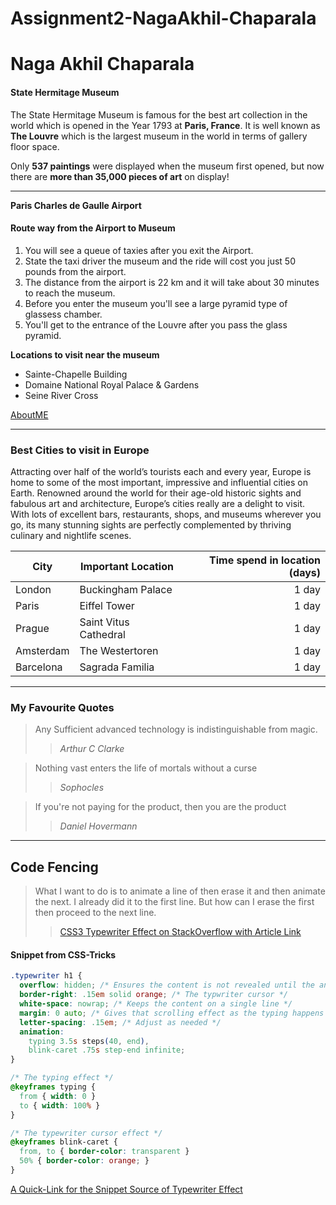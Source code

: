 # Assignment2-NagaAkhil-Chaparala
<!-- This is a Repository of Assignment 02 for Developing WebApps and Servers. -->

# Naga Akhil Chaparala #

#### __State Hermitage Museum__

 The State Hermitage Museum is famous for the best art collection in the world which is opened in the Year 1793 at **Paris, France**. It is well known as **The Louvre** which is the largest museum in the world in terms of gallery floor space.

 Only **537 paintings** were displayed when the museum first opened, but now there are **more than 35,000 pieces of art** on display!

 ---------
**Paris Charles de Gaulle Airport**
#### __Route way from the Airport to Museum__
1. You will see a queue of taxies after you exit the Airport.
2. State the taxi driver the museum and the ride will cost you just 50 pounds from the airport.
3. The distance from the airport is 22 km and it will take about 30 minutes to reach the museum.
4. Before you enter the museum you'll see a large pyramid type of glassess chamber.
5. You'll get to the entrance of the Louvre after you pass the glass pyramid.

**Locations to visit near the museum**

* Sainte-Chapelle Building
* Domaine National Royal Palace & Gardens
* Seine River Cross 

[AboutME](AboutMe.md)

---- 
### __Best Cities to visit in Europe__
Attracting over half of the world’s tourists each and every year, Europe is home to some of the most important, impressive and influential cities on Earth. Renowned around the world for their age-old historic sights and fabulous art and architecture, Europe’s cities really are a delight to visit. With lots of excellent bars, restaurants, shops, and museums wherever you go, its many stunning sights are perfectly complemented by thriving culinary and nightlife scenes. 

| City | Important Location | Time spend in location (days) |
| --- | --- | ---: |
| London | Buckingham Palace | 1 day |
| Paris | Eiffel Tower | 1 day  |
| Prague |  Saint Vitus Cathedral | 1 day  |
| Amsterdam | The Westertoren | 1 day  |
| Barcelona | Sagrada Familia | 1 day |

---------
### __My Favourite Quotes__
> Any Sufficient advanced technology is indistinguishable from magic.
>> _Arthur C Clarke_

>Nothing vast enters the life of mortals without a curse
>> _Sophocles_

>If you're not paying for the product, then you are the product
>> _Daniel Hovermann_

-----
## __Code Fencing__
> What I want to do is to animate a line of then erase it and then animate the next. I already did it to the first line. But how can I erase the first then proceed to the next line.
>> [CSS3 Typewriter Effect on StackOverflow with Article Link](https://stackoverflow.com/questions/32626278/css3-typewriter-effect)
#### __Snippet from CSS-Tricks__
``` css
.typewriter h1 {
  overflow: hidden; /* Ensures the content is not revealed until the animation */
  border-right: .15em solid orange; /* The typwriter cursor */
  white-space: nowrap; /* Keeps the content on a single line */
  margin: 0 auto; /* Gives that scrolling effect as the typing happens */
  letter-spacing: .15em; /* Adjust as needed */
  animation: 
    typing 3.5s steps(40, end),
    blink-caret .75s step-end infinite;
}

/* The typing effect */
@keyframes typing {
  from { width: 0 }
  to { width: 100% }
}

/* The typewriter cursor effect */
@keyframes blink-caret {
  from, to { border-color: transparent }
  50% { border-color: orange; }
}
```
[A Quick-Link for the Snippet Source of Typewriter Effect](https://css-tricks.com/snippets/css/typewriter-effect/)

